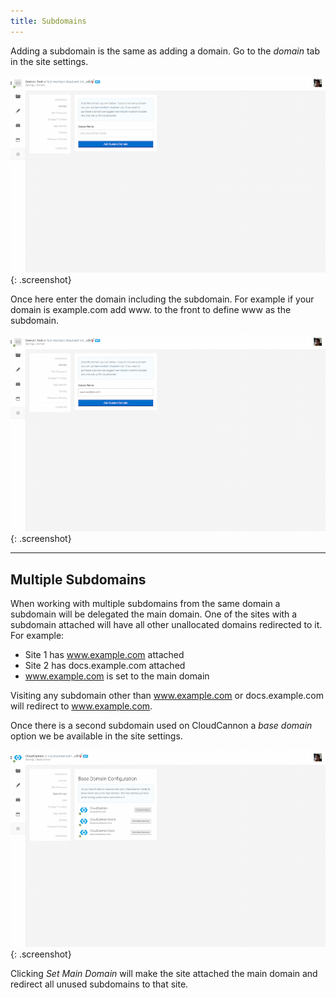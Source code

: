 ```yaml
---
title: Subdomains
---
```


Adding a subdomain is the same as adding a domain. Go to the *domain* tab in the site settings.

![Site settings domain tab](/img/domains/empty.png){: .screenshot}

Once here enter the domain including the subdomain. For example if your domain is example.com add www. to the front to define www as the subdomain.

![Site settings domain tab with subdomain](/img/domains/example-entered.png){: .screenshot}

---

## Multiple Subdomains

When working with multiple subdomains from the same domain a subdomain will be delegated the main domain. One of the sites with a subdomain attached will have all other unallocated domains redirected to it. For example:

* Site 1 has www.example.com attached
* Site 2 has docs.example.com attached
* www.example.com is set to the main domain

Visiting any subdomain other than www.example.com or docs.example.com will redirect to www.example.com.

Once there is a second subdomain used on CloudCannon a *base domain* option we be available in the site settings.

![CloudCannon's base domain settings](/img/domains/base-domains.png){: .screenshot}

Clicking *Set Main Domain* will make the site attached the main domain and redirect all unused subdomains to that site.
